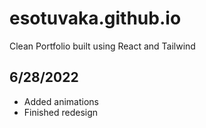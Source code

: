 # esotuvaka.github.io

Clean Portfolio built using React and Tailwind

## 6/28/2022

- Added animations
- Finished redesign
